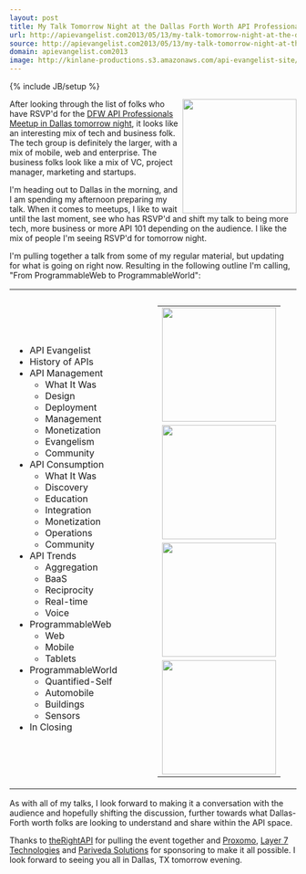 ```yaml
---
layout: post
title: My Talk Tomorrow Night at the Dallas Forth Worth API Professionals Meetup
url: http://apievangelist.com2013/05/13/my-talk-tomorrow-night-at-the-dallas-forth-worth-api-professionals-meetup/
source: http://apievangelist.com2013/05/13/my-talk-tomorrow-night-at-the-dallas-forth-worth-api-professionals-meetup/
domain: apievangelist.com2013
image: http://kinlane-productions.s3.amazonaws.com/api-evangelist-site/blog/dfw-api-meetup-group.jpeg
---
```

{% include JB/setup %}
<p><a href="http://www.meetup.com/DFW-API-Professionals/events/115600132/" title="DFW API Professional Meetup Group"><img src="https://s3.amazonaws.com/kinlane-productions/events/dfw-api-meetup-group/dfw-api-meetup-group.jpeg" border="0" width="200" align="right" /></a></p>
<p>After looking through the list of folks who have RSVP'd for the <a href="http://www.meetup.com/DFW-API-Professionals/events/115600132/">DFW API Professionals Meetup in Dallas tomorrow night</a>, it looks like an interesting mix of tech and business folk.  The tech group is definitely the larger, with a mix of mobile, web and enterprise.  The business folks look like a mix of VC, project manager, marketing and startups.</p>
<p>I'm heading out to Dallas in the morning, and I am spending my afternoon preparing my talk.  When it comes to meetups, I like to wait until the last moment, see who has RSVP'd and shift my talk to being more tech, more business or more API 101 depending on the audience.   I like the mix of people I'm seeing RSVP'd for tomorrow night.</p>
<p>I'm pulling together a talk from some of my regular material, but updating for what is going on right now.  Resulting in the following outline I'm calling, "From ProgrammableWeb to ProgrammableWorld":</p>
<table cellspacing="2" cellpadding="5" width="100%">
<tbody>
<tr>
<td>
<ul class="mainlist">
<li>API Evangelist</li>
<li>History of APIs</li>
<li>API Management       
<ul class="mainlist">
<li>What It Was</li>
<li>Design</li>
<li>Deployment</li>
<li>Management</li>
<li>Monetization</li>
<li>Evangelism</li>
<li>Community</li>
</ul>
</li>
<li>API Consumption       
<ul class="mainlist">
<li>What It Was</li>
<li>Discovery</li>
<li>Education</li>
<li>Integration</li>
<li>Monetization</li>
<li>Operations</li>
<li>Community</li>
</ul>
</li>
<li>API Trends       
<ul class="mainlist">
<li>Aggregation</li>
<li>BaaS</li>
<li>Reciprocity</li>
<li>Real-time</li>
<li>Voice</li>
</ul>
</li>
<li>ProgrammableWeb       
<ul class="mainlist">
<li>Web</li>
<li>Mobile</li>
<li>Tablets</li>
</ul>
</li>
<li>ProgrammableWorld       
<ul class="mainlist">
<li>Quantified-Self</li>
<li>Automobile</li>
<li>Buildings</li>
<li>Sensors</li>
</ul>
</li>
<li>In Closing</li>
</ul>
</td>
<td width="33%" align="center" valign="top">
<table style="padding-right: 20px; padding-top: 10px;" cellspacing="10" cellpadding="10" width="100%">
<tbody>
<tr>
<td style="height: 150px;" align="center"><a href="http://www.therightapi.com/" target="_blank" title="TheRightAPI"><img src="http://kinlane-productions.s3.amazonaws.com/api-evangelist-site/company/therightapi-logo-2.png" border="0" width="200" /></a></td>
</tr>
<tr>
<td style="height: 150px;" align="center"><a href="http://www.proxomo.com/" target="_blank" title="Proxomo"><img src="http://kinlane-productions.s3.amazonaws.com/api-evangelist-site/serviceproviders/Proxomo-Logo.png" border="0" width="200" /></a></td>
</tr>
<tr>
<td style="height: 150px;" align="center"><a href="http://www.layer7tech.com/" target="_blank" title="Layer 7 Technologies"><img src="https://s3.amazonaws.com/kinlane-productions/api-service-providers/layer7-logo.png" border="0" width="200" /></a></td>
</tr>
<tr>
<td style="height: 150px;" align="center"><a href="http://www.parivedasolutions.com/" target="_blank" title="Pariveda Solutions"><img src="https://s3.amazonaws.com/kinlane-productions/pariveda-solutions-logo.png" border="0" width="200" /></a></td>
</tr>
</tbody>
</table>
</td>
</tr>
</tbody>
</table>
<p>As with all of my talks, I look forward to making it a conversation with the audience and hopefully shifting the discussion, further towards what Dallas-Forth worth folks are looking to understand and share within the API space.</p>
<p>Thanks to <a href="http://www.therightapi.com/">theRightAPI</a> for pulling the event together and <a href="http://www.proxomo.com/" title="BAaS">Proxomo</a>, <a href="http://www.layer7tech.com/" title="API Management">Layer 7 Technologies</a> and <a href="http://www.parivedasolutions.com/" title="Tech Efficiency and Innovation">Pariveda Solutions</a> for sponsoring to make it all possible.  I look forward to seeing you all in Dallas, TX tomorrow evening.</p>
